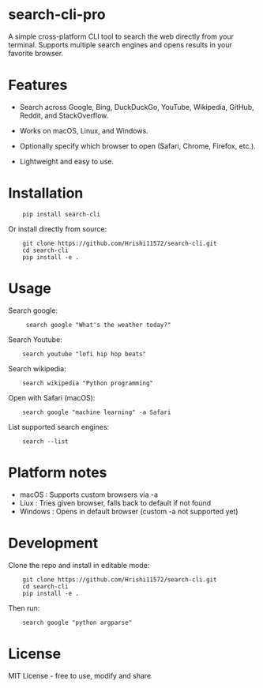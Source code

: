 # search-cli-pro

A simple cross-platform CLI tool to search the web directly from your terminal.
Supports multiple search engines and opens results in your favorite browser.

# Features

- Search across Google, Bing, DuckDuckGo, YouTube, Wikipedia, GitHub, Reddit, and StackOverflow.

- Works on macOS, Linux, and Windows.

- Optionally specify which browser to open (Safari, Chrome, Firefox, etc.).

- Lightweight and easy to use.

# Installation

        pip install search-cli

Or install directly from source:

        git clone https://github.com/Hrishi11572/search-cli.git
        cd search-cli
        pip install -e .

# Usage

Search google:

         search google "What's the weather today?"

Search Youtube:

        search youtube "lofi hip hop beats"

Search wikipedia:

        search wikipedia "Python programming"

Open with Safari (macOS):

        search google "machine learning" -a Safari

List supported search engines:

        search --list

# Platform notes

- macOS : Supports custom browsers via -a
- Liux : Tries given browser, falls back to default if not found
- Windows : Opens in default browser (custom -a not supported yet)

# Development

Clone the repo and install in editable mode:

        git clone https://github.com/Hrishi11572/search-cli.git
        cd search-cli
        pip install -e .

Then run:

        search google "python argparse"

# License

MIT License - free to use, modify and share
